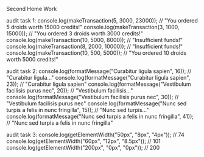 Second Home Work

audit task 1: console.log(makeTransaction(5, 3000, 23000)); // "You ordered 5
droids worth 15000 credits!" console.log(makeTransaction(3, 1000, 15000)); //
"You ordered 3 droids worth 3000 credits!" console.log(makeTransaction(10, 5000,
8000)); // "Insufficient funds!" console.log(makeTransaction(8, 2000, 10000));
// "Insufficient funds!" console.log(makeTransaction(10, 500, 5000)); // "You
ordered 10 droids worth 5000 credits!"

audit task 2: console.log(formatMessage("Curabitur ligula sapien", 16)); //
"Curabitur ligula..." console.log(formatMessage("Curabitur ligula sapien", 23));
// "Curabitur ligula sapien" console.log(formatMessage("Vestibulum facilisis
purus nec", 20)); // "Vestibulum facilisis..."
console.log(formatMessage("Vestibulum facilisis purus nec", 30)); // "Vestibulum
facilisis purus nec" console.log(formatMessage("Nunc sed turpis a felis in nunc
fringilla", 15)); // "Nunc sed turpis..." console.log(formatMessage("Nunc sed
turpis a felis in nunc fringilla", 41)); // "Nunc sed turpis a felis in nunc
fringilla"

audit task 3: console.log(getElementWidth("50px", "8px", "4px")); // 74
console.log(getElementWidth("60px", "12px", "8.5px")); // 101
console.log(getElementWidth("200px", "0px", "0px")); // 200
